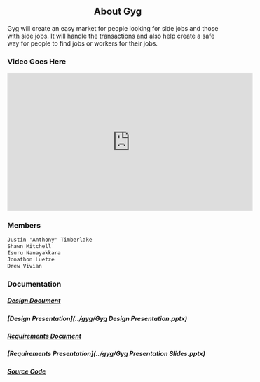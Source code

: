 ## <center>About Gyg</center>

Gyg will create an easy market for people looking for side jobs and those with side
jobs. It will handle the transactions and also help create a safe way for people to find jobs or
workers for their jobs. 

### Video Goes Here

<iframe width="560" height="315" frameborder="0"
src="https://www.youtube.com/embed/dQw4w9WgXcQ">
</iframe>

### Members

```markdown
Justin 'Anthony' Timberlake
Shawn Mitchell
Isuru Nanayakkara
Jonathon Luetze
Drew Vivian
```

### Documentation

##### [Design Document](../gyg/Design.pdf)
##### [Design Presentation](../gyg/Gyg Design Presentation.pptx)
##### [Requirements Document](../gyg/Requirements.pdf)
##### [Requirements Presentation](../gyg/Gyg Presentation Slides.pptx)
##### [Source Code](https://github.com/gyg-inc/gyg-android)
